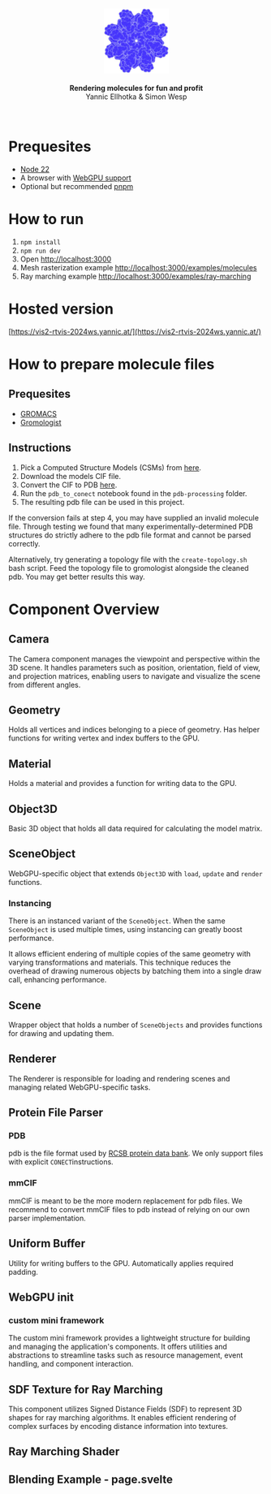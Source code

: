 <br>
<br>
<div align="center"><img src="static/favicon.png"/></div>
<br>
<div align="center"><strong>Rendering molecules for fun and profit</strong></div>
<div align="center">Yannic Ellhotka & Simon Wesp</div>
<br>
<br>

# Prequesites

- [Node 22](https://nodejs.org/en/download)
- A browser with [WebGPU support](https://caniuse.com/webgpu)
- Optional but recommended [pnpm](https://pnpm.io/installation#using-corepack)

# How to run

1. `npm install`
2. `npm run dev`
3. Open [http://localhost:3000](http://localhost:3000)
4. Mesh rasterization example [http://localhost:3000/examples/molecules](http://localhost:3000/examples/molecules)
5. Ray marching example [http://localhost:3000/examples/ray-marching](http://localhost:3000/examples/ray-marching)

# Hosted version

[https://vis2-rtvis-2024ws.yannic.at/](https://vis2-rtvis-2024ws.yannic.at/)

# How to prepare molecule files

## Prequesites

- [GROMACS](https://www.gromacs.org/)
- [Gromologist](https://gitlab.com/KomBioMol/gromologist)

## Instructions

1. Pick a Computed Structure Models (CSMs) from [here](https://www.rcsb.org/search?request=%7B"query"%3A%7B"type"%3A"group"%2C"nodes"%3A%5B%7B"type"%3A"group"%2C"nodes"%3A%5B%7B"type"%3A"group"%2C"nodes"%3A%5B%7B"type"%3A"terminal"%2C"service"%3A"text"%2C"parameters"%3A%7B"attribute"%3A"rcsb_entry_info.structure_determination_methodology"%2C"operator"%3A"exact_match"%2C"value"%3A"computational"%7D%7D%5D%2C"logical_operator"%3A"and"%7D%5D%2C"logical_operator"%3A"and"%2C"label"%3A"text"%7D%5D%2C"logical_operator"%3A"and"%7D%2C"return_type"%3A"entry"%2C"request_options"%3A%7B"scoring_strategy"%3A"combined"%2C"results_content_type"%3A%5B"computational"%5D%2C"paginate"%3A%7B"start"%3A0%2C"rows"%3A25%7D%2C"sort"%3A%5B%7B"sort_by"%3A"score"%2C"direction"%3A"desc"%7D%5D%7D%2C"request_info"%3A%7B"query_id"%3A"086f7e81292c787a2b6e45142c3eea61"%7D%7D).
2. Download the models CIF file.
3. Convert the CIF to PDB [here](https://project-gemmi.github.io/wasm/convert/cif2pdb.html).
4. Run the `pdb_to_conect` notebook found in the `pdb-processing` folder.
5. The resulting pdb file can be used in this project.

If the conversion fails at step 4, you may have supplied an invalid molecule file. Through testing we found that many experimentally-determined PDB structures do strictly adhere to the pdb file format and cannot be parsed correctly.

Alternatively, try generating a topology file with the `create-topology.sh` bash script. Feed the topology file to gromologist alongside the cleaned pdb. You may get better results this way.

# Component Overview

## Camera

The Camera component manages the viewpoint and perspective within the 3D scene. It handles parameters such as position, orientation, field of view, and projection matrices, enabling users to navigate and visualize the scene from different angles.

## Geometry

Holds all vertices and indices belonging to a piece of geometry. Has helper functions for writing vertex and index buffers to the GPU.

## Material

Holds a material and provides a function for writing data to the GPU.

## Object3D

Basic 3D object that holds all data required for calculating the model matrix.

## SceneObject

WebGPU-specific object that extends `Object3D` with `load`, `update` and `render` functions.

### Instancing

There is an instanced variant of the `SceneObject`. When the same `SceneObject` is used multiple times, using instancing can greatly boost performance.

It allows efficient endering of multiple copies of the same geometry with varying transformations and materials. This technique reduces the overhead of drawing numerous objects by batching them into a single draw call, enhancing performance.

## Scene

Wrapper object that holds a number of `SceneObjects` and provides functions for drawing and updating them.

## Renderer

The Renderer is responsible for loading and rendering scenes and managing related WebGPU-specific tasks.

## Protein File Parser

### PDB

pdb is the file format used by [RCSB protein data bank](https://www.rcsb.org/). We only support files with explicit `CONECT`instructions.

### mmCIF

mmCIF is meant to be the more modern replacement for pdb files. We recommend to convert mmCIF files to pdb instead of relying on our own parser implementation.

## Uniform Buffer

Utility for writing buffers to the GPU. Automatically applies required padding.

## WebGPU init

### custom mini framework

The custom mini framework provides a lightweight structure for building and managing the application's components. It offers utilities and abstractions to streamline tasks such as resource management, event handling, and component interaction.

## SDF Texture for Ray Marching

This component utilizes Signed Distance Fields (SDF) to represent 3D shapes for ray marching algorithms. It enables efficient rendering of complex surfaces by encoding distance information into textures.

## Ray Marching Shader

## Blending Example - page.svelte
